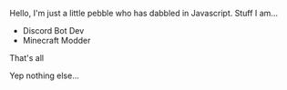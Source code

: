 Hello,
I'm just a little pebble who has dabbled in Javascript. Stuff I am...
- Discord Bot Dev
- Minecraft Modder

That's all








Yep nothing else...
